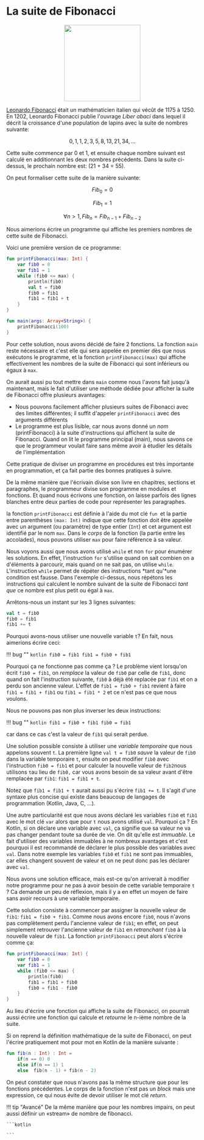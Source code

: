 # La suite de Fibonacci

<center>
<img src="../images/Fibonacci2.jpg" width="200">
</center>

[Leonardo Fibonacci](https://fr.wikipedia.org/wiki/Leonardo_Fibonacci) 
était un mathématicien italien qui vécût de 1175 à 1250. En 1202, Leonardo Fibonacci publie l'ouvrage *Liber abaci*
dans lequel il décrit la croissance d'une population de lapins avec la suite de nombres suivante:

$$0, 1, 1, 2, 3, 5, 8, 13, 21, 34, \dots$$

Cette suite commence par 0 et 1, et ensuite chaque nombre suivant est calculé en additionnant les deux nombres précédents.
Dans la suite ci-dessus, le prochain nombre est: \(21 + 34 = 55\).

On peut formaliser cette suite de la manière suivante:

$$ Fib_0 = 0 $$

$$ Fib_1 = 1 $$  

$$ \forall n > 1, Fib_n = Fib_{n-1} + Fib_{n-2} $$

Nous aimerions écrire un programme qui affiche les premiers nombres de cette suite de
Fibonacci.

Voici une première version de ce programme:

``` kotlin
fun printFibonacci(max: Int) {
    var fib0 = 0
    var fib1 = 1
    while (fib0 <= max) {
        println(fib0)
        val t = fib0
        fib0 = fib1
        fib1 = fib1 + t
    }
}

fun main(args: Array<String>) {
    printFibonacci(100)
}
```

Pour cette solution, nous avons décidé de faire 2 fonctions. La fonction `main` reste nécessaire
et c'est elle qui sera appelée en premier dès que nous exécutons le programme, et la fonction
`printFibonacci(max)` qui affiche effectivement les nombres de la suite de Fibonacci qui
sont inférieurs ou égaux à `max`.

On aurait aussi pu tout mettre dans `main` comme nous l'avons fait jusqu'à maintenant, mais
le fait d'utiliser une méthode dédiée pour afficher la suite de Fibonacci offre plusieurs
avantages:

  * Nous pouvons facilement afficher plusieurs suites de Fibonacci avec des
    limites différentes; il suffit d'appeler `printFibonacci` avec des arguments
    différents
  * Le programme est plus lisible, car nous avons donné un *nom* (printFibonacci)
    à la suite d'instructions qui affichent la suite de Fibonacci.
    Quand on lit le programme principal (main), nous savons ce que le programmeur
    voulait faire sans même avoir à étudier les détails de l'implémentation
    
Cette pratique de diviser un programme en procédures est très importante en programmation, 
et ça fait partie des bonnes pratiques à suivre.

De la même manière que l'écrivain divise son livre en chapitres, sections et paragraphes,
le programmeur divise son programme en modules et fonctions. Et quand nous écrivons
une fonction, on laisse parfois des lignes blanches entre deux parties de code pour représenter
les paragraphes.

la fonction `printFibonacci` est définie à l'aide du mot clé `fun `et la partie entre
parenthèses `(max: Int)` indique que cette fonction doit être appelée avec un argument
(ou paramètre) de type entier (`Int`) et cet argument est identifié par le nom `max`.
Dans le *corps* de la fonction (la partie entre les accolades), nous pouvons utiliser
`max` pour faire référence à sa valeur.

Nous voyons aussi que nous avons utilisé `while` et non `for` pour énumérer les
solutions. En effet, l'instruction `for` s'utilise quand on sait combien on a
d'éléments à parcourir, mais quand on ne sait pas, on utilise `while`. L'instruction
`while` permet de répéter des instructions *tant qu'*une condition est fausse.
Dans l'exemple ci-dessus, nous répétons les instructions qui calculent le nombre
suivant de la suite de Fibonacci *tant que* ce nombre est plus petit ou égal à `max`.

Arrêtons-nous un instant sur les 3 lignes suivantes:

``` kotlin
val t = fib0
fib0 = fib1
fib1 += t
```

Pourquoi avons-nous utiliser une nouvelle variable `t`? En fait, nous aimerions écrire
ceci:

!!! bug ""
    ``` kotlin
    fib0 = fib1
    fib1 = fib0 + fib1
    ```

Pourquoi ça ne fonctionne pas comme ça ? Le problème vient lorsqu'on écrit `fib0 = fib1`,
on *remplace* la valeur de `fib0` par celle de `fib1`, donc quand on fait l'instruction
suivante, `fib0` à déjà été replacée par `fib1` et on a perdu son ancienne valeur.
L'effet de `fib1 = fib0 + fib1` revient à faire  `fib1 = fib1 + fib1` ou `fib1 = fib1 * 2`
et ce n'est pas ce que nous voulons.

Nous ne pouvons pas non plus inverser les deux instructions:

!!! bug ""
    ``` kotlin
    fib1 = fib0 + fib1
    fib0 = fib1
    ```

car dans ce cas c'est la valeur de `fib1` qui serait perdue.

Une solution possible consiste à utiliser une *variable temporaire* que nous appelons
souvent `t`. La première ligne `val t = fib0` *sauve* la valeur de `fib0` dans 
la variable temporaire `t`, ensuite on peut modifier `fib0` avec l'instruction 
`fib0 = fib1` et pour calculer la nouvelle valeur de `fib2`nous utilisons `t`au
lieu de `fib0,` car vous avons besoin de sa valeur avant d'être remplacée par `fib1`:
`fib1 = fib1 + t`.

Notez que `fib1 = fib1 + t` aurait aussi pu s'écrire `fib1 += t`. Il s'agit d'une
syntaxe plus concise qui existe dans beaucoup de langages de programmation
(Kotlin, Java, C, ...).

Une autre particularité est que nous avons déclaré les variables `fib0` et `fib1` avec
le mot clé `var` alors que pour `t` nous avons utilisé `val`. Pourquoi ça ? En Kotlin,
si on déclare une variable avec `val`, ça signifie que sa valeur ne va pas changer
pendant toute sa durée de vie. On dit qu'elle est *immuable*. Le fait d'utiliser des
variables immuables à ne nombreux avantages et c'est pourquoi il est recommandé de
déclarer le plus possible des variables avec `val`. Dans notre exemple les variables
`fib0` et `fib1` ne sont pas immuables, car elles changent souvent de valeur et
on ne peut donc pas les déclarer avec `val`.

Nous avons une solution efficace, mais est-ce qu'on arriverait à modifier notre
programme pour ne pas à avoir besoin de cette variable temporaire `t` ?
Ca demande un peu de réflexion, mais il y a en effet un moyen de faire sans avoir
recours à une variable temporaire.

Cette solution consiste à commencer par assigner la nouvelle valeur de
`fib1`: `fib1 = fib0 + fib1`. Comme nous avons encore `fib0`, nous n'avons pas
complètement perdu l'ancienne valeur de `fib1`; en effet, on peut simplement retrouver
l'ancienne valeur de `fib1` en *retranchant* `fib0` à la nouvelle valeur de `fib1`.
La fonction `printFibonacci` peut alors s'écrire comme ça:

``` kotlin
fun printFibonacci(max: Int) {
    var fib0 = 0
    var fib1 = 1
    while (fib0 <= max) {
        println(fib0)
        fib1 = fib1 + fib0
        fib0 = fib1 - fib0
    }
}
```

Au lieu d'écrire une fonction qui affiche la suite de Fibonacci, on pourrait
aussi écrire une fonction qui calcule et *retourne* le n-ième nombre de la suite.

Si on reprend la définition mathématique de la suite de Fibonacci,
on peut l'écrire pratiquement mot pour mot en Kotlin de la manière suivante :

```kotlin
fun fib(n : Int) : Int = 
    if(n == 0) 0
    else if(n == 1) 1
    else  fib(n - 1) + fib(n - 2)
```

On peut constater que nous n'avons pas la même structure
que pour les fonctions précédentes. Le corps de la fonction n'est pas un _block_
mais une expression, ce qui nous évite de devoir utiliser le mot clé _return_.

!!! tip "Avancé"
    De la même manière que pour les nombres impairs, on peut aussi définir un «stream»
    de nombre de fibonacci.
    
    ```kotlin
    
    ```